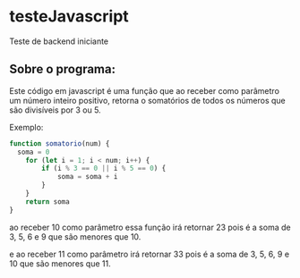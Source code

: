 # testeJavascript
Teste de backend iniciante

## Sobre o programa:
Este código em javascript é uma função que ao receber como parâmetro um número inteiro positivo, retorna o somatórios
de todos os números que são divisíveis por 3 ou 5.

Exemplo:
```javascript
function somatorio(num) {
  soma = 0
    for (let i = 1; i < num; i++) {
        if (i % 3 == 0 || i % 5 == 0) {
            soma = soma + i
        }
    }
    return soma
}
```
ao receber 10 como parâmetro essa função irá retornar 23 pois é a soma de 3, 5, 6 e
9 que são menores que 10.

e ao receber 11 como parâmetro irá retornar 33 pois é a soma de 3, 5, 6, 9
e 10 que são menores que 11.
